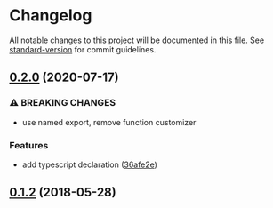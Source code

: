 # Changelog

All notable changes to this project will be documented in this file. See [standard-version](https://github.com/conventional-changelog/standard-version) for commit guidelines.

## [0.2.0](https://github.com/lynxtaa/express-better-async-wrap/compare/v0.1.1...v0.2.0) (2020-07-17)


### ⚠ BREAKING CHANGES

* use named export, remove function customizer

### Features

* add typescript declaration ([36afe2e](https://github.com/lynxtaa/express-better-async-wrap/commit/36afe2e494bf7add1e96ef561d5a324c91e9685b))

<a name="0.1.2"></a>
## [0.1.2](https://github.com/lynxtaa/express-better-async-wrap/compare/v0.1.1...v0.1.2) (2018-05-28)

